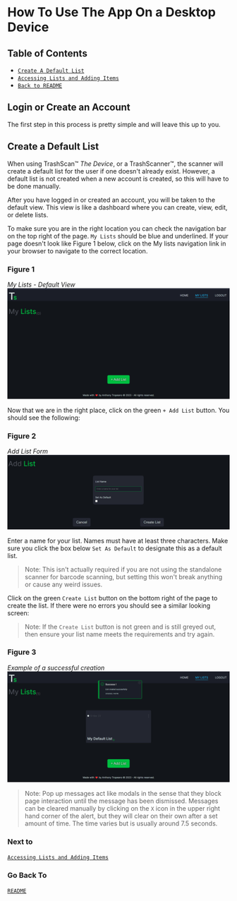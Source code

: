# How To Use The App On a Desktop Device

## Table of Contents

- [`Create A Default List`](#create-a-default-list)
- [`Accessing Lists and Adding Items`](./access-list-and-adding-items.md#accessing-lists-and-adding-items)
- [`Back to README`](../../README.md#trash-scan™-the-app)

## Login or Create an Account

The first step in this process is pretty simple and will leave this up to you.

## Create a Default List

When using TrashScan&#8482; _The Device_, or a TrashScanner&#8482;, the scanner will create a default list for the user if one doesn't already exist. However, a default list is not created when a new account is created, so this will have to be done manually.

After you have logged in or created an account, you will be taken to the default view. This view is like a dashboard where you can create, view, edit, or delete lists.

To make sure you are in the right location you can check the navigation bar on the top right of the page. `My Lists` should be blue and underlined. If your page doesn't look like Figure 1 below, click on the My lists navigation link in your browser to navigate to the correct location.

### Figure 1

_My Lists - Default View_
![My Lists Nav View - Desktop](./images/trashscan-computer-mylists-min.png)

Now that we are in the right place, click on the green `+ Add List` button. You should see the following:

### Figure 2

_Add List Form_
![Add List - Desktop](./images/trashscan-addlist-desktop-min.png)

Enter a name for your list. Names must have at least three characters. Make sure you click the box below `Set As Default` to designate this as a default list.

> Note: This isn't actually required if you are not using the standalone scanner for barcode scanning, but setting this won't break anything or cause any weird issues.

Click on the green `Create List` button on the bottom right of the page to create the list. If there were no errors you should see a similar looking screen:

> Note: If the `Create List` button is not green and is still greyed out, then ensure your list name meets the requirements and try again.

### Figure 3

_Example of a successful creation_
![Create Default List, Success - Desktop](./images/trashscan-default-created-desktop-min.png)

> Note: Pop up messages act like modals in the sense that they block page interaction until the message has been dismissed. Messages can be cleared manually by clicking on the `X` icon in the upper right hand corner of the alert, but they will clear on their own after a set amount of time. The time varies but is usually around 7.5 seconds.

### Next to

[`Accessing Lists and Adding Items`](./access-list-and-adding-items.md#accessing-lists-and-adding-items)

### Go Back To

[`README`](../../README.md#screenshot)
